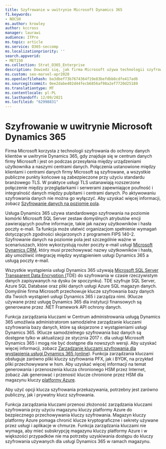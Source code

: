 ```yaml
---
title: Szyfrowanie w uwitrynie Microsoft Dynamics 365
f1.keywords:
- NOCSH
ms.author: krowley
author: kccross
manager: laurawi
audience: ITPro
ms.topic: article
ms.service: O365-seccomp
ms.localizationpriority: ''
search.appverid:
- MET150
ms.collection: Strat_O365_Enterprise
description: Dowiedz się, jak firma Microsoft używa technologii szyfrowania do ochrony danych klienta w u usługi Microsoft Dynamics 365, gdy są spoczynku w bazie danych firmy Microsoft i podczas przesyłania.
ms.custom: seo-marvel-apr2020
ms.openlocfilehash: ba3dbef73b7674364f19e83befdbb8cdfe417ad6
ms.sourcegitcommit: 0ee2dabe402d44fecb6856af98a2ef7720d25189
ms.translationtype: MT
ms.contentlocale: pl-PL
ms.lasthandoff: 12/09/2021
ms.locfileid: "62998831"
---
```

# <a name="encryption-in-microsoft-dynamics-365"></a>Szyfrowanie w uwitrynie Microsoft Dynamics 365

Firma Microsoft korzysta z technologii szyfrowania do ochrony danych klientów w uwitrynie Dynamics 365, gdy znajduje się w centrum danych firmy Microsoft i jest on podczas przesyłania między urządzeniami użytkownika a naszymi centrami danych. Połączenia ustanowione między klientami i centrami danych firmy Microsoft są szyfrowane, a wszystkie publiczne punkty końcowe są zabezpieczone przy użyciu standardu branżowego TLS. W praktyce usługi TLS ustanawiają rozszerzone połączenie między przeglądarkami i serwerami zapewniające poufność i integralność danych między pulpitami i centrami danych. Po aktywowaniu szyfrowania danych nie można go wyłączyć. Aby uzyskać więcej informacji, zobacz [Szyfrowanie danych na poziomie pola](/previous-versions/dynamicscrm-2016/developers-guide/dn481562(v=crm.8)).

Usługa Dynamics 365 używa standardowego szyfrowania na poziomie komórki Microsoft SQL Server zestaw domyślnych atrybutów encji zawierających poufne informacje, takie jak nazwy użytkowników i hasła poczty e-mail. Ta funkcja może ułatwić organizacjom spełnienie wymagań dotyczących zgodności skojarzonych z programem FIPS 140-2. Szyfrowanie danych na poziomie pola jest szczególnie ważne w scenariuszach, które wykorzystują router poczty e-mail usługi [Microsoft Dynamics CRM](/previous-versions/dynamicscrm-2016/administering-dynamics-365/hh699800(v=crm.8)), który musi przechowywać nazwy użytkowników i hasła, aby umożliwić integrację między wystąpieniem usługi Dynamics 365 a usługą poczty e-mail.

Wszystkie wystąpienia usługi Dynamics 365 używają [Microsoft SQL Server Transparent Data Encryption (](/sql/relational-databases/security/encryption/transparent-data-encryption)TDE) do szyfrowania w czasie rzeczywistym danych zapisywanych na dysku (w spoczynku). TDE szyfruje SQL Server, Azure SQL Database oraz pliki danych usługi Azure SQL magazyn danych. Domyślnie firma Microsoft przechowuje klucze szyfrowania bazy danych dla Twoich wystąpień usługi Dynamics 365 i zarządza nimi. (Klucze używane przez usługę Dynamics 365 dla instytucji finansowych są generowane przez .NET Framework API ochrony danych.

Funkcja zarządzania kluczami w Centrum  administrowania usługą Dynamics 365 umożliwia administratorom samodzielne zarządzanie kluczami szyfrowania bazy danych, które są skojarzone z wystąpieniami usługi Dynamics 365. (Klucze samodzielnego szyfrowania baz danych są dostępne tylko w aktualizacji ze stycznia 2017 r. dla usługi Microsoft Dynamics 365 i mogą nie być dostępne dla nowszych wersji. Aby uzyskać więcej informacji, zobacz [Zarządzanie kluczami szyfrowania dla wystąpienia usługi Dynamics 365 (online](/dynamics365/customer-engagement/admin/manage-encryption-keys-instance)). Funkcja zarządzania kluczami obsługuje zarówno pliki kluczy szyfrowania PFX, jak i BYOK, na przykład pliki przechowywane w hsm. Aby uzyskać więcej informacji na temat generowania i przenoszenia klucza chronionego HSM przez Internet, zobacz Jak generować i przenosić klucze chronione przez HSM dla magazynu kluczy [platformy Azure](/azure/key-vault/key-vault-hsm-protected-keys).

Aby użyć opcji klucza szyfrowania przekazywania, potrzebny jest zarówno publiczny, jak i prywatny klucz szyfrowania.

Funkcja zarządzania kluczami przenosi złożoność zarządzania kluczami szyfrowania przy użyciu magazynu kluczy platformy Azure do bezpiecznego przechowywania kluczy szyfrowania. Magazyn kluczy platformy Azure pomaga chronić klucze kryptograficzne i sekrety używane przez usługi i aplikacje w chmurze. Funkcja zarządzania kluczami nie wymaga, aby mieć subskrypcję magazynu kluczy platformy Azure i w większości przypadków nie ma potrzeby uzyskiwania dostępu do kluczy szyfrowania używanych dla usługi Dynamics 365 w ramach magazynu.
